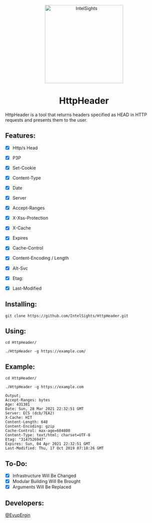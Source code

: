 <p align="center">
  <img src="https://github.com/IntelSights/About/blob/main/img/IntelSights.png?raw=true" alt="IntelSights" width="250" />
</p>

<h1 align="center">HttpHeader</h1>

HttpHeader is a tool that returns headers specified as HEAD in HTTP requests and presents them to the user.

<h2 align="left">Features:</h2>

- [x] Http/s Head 
- [x] P3P
- [x] Set-Cookie 
- [x] Content-Type
- [x] Date
- [x] Server
- [x] Accept-Ranges
- [x] X-Xss-Protection
- [x] X-Cache
- [x] Expires
- [x] Cache-Control
- [x] Content-Encoding / Length
- [x] Alt-Svc
- [x] Etag:
- [x] Last-Modified


<h2 align="left">Installing:</h2>

```
git clone https://github.com/IntelSights/HttpHeader.git
```

<h2 align="left">Using:</h2>

```
cd HttpHeader/

./HttpHeader -g https://example.com/
```

<h2 align="left">Example:</h2>

```
cd HttpHeader/

./HttpHeader -g https://example.com

Output;
Accept-Ranges: bytes
Age: 431381
Date: Sun, 28 Mar 2021 22:32:51 GMT
Server: ECS (dcb/7EA2)
X-Cache: HIT
Content-Length: 648
Content-Encoding: gzip
Cache-Control: max-age=604800
Content-Type: text/html; charset=UTF-8
Etag: "3147526947"
Expires: Sun, 04 Apr 2021 22:32:51 GMT
Last-Modified: Thu, 17 Oct 2019 07:18:26 GMT

```


<h2 align="left">To-Do:</h2>

- [x] Infrastructure Will Be Changed
- [x] Modular Building Will Be Brought
- [x] Arguments Will Be Replaced

<h2 align="left">Developers:</h2>

[@EyupErgin](https://github.com/eyupergin)


